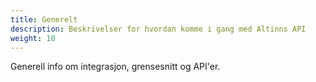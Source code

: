 ```yaml
---
title: Generelt
description: Beskrivelser for hvordan komme i gang med Altinns API
weight: 10
---
```


Generell info om integrasjon, grensesnitt og API'er.
